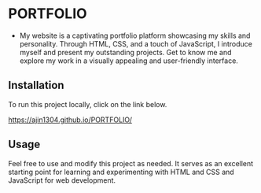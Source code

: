 # PORTFOLIO
- My website is a captivating portfolio platform showcasing my skills and personality. Through HTML,
 CSS, and a touch of JavaScript, I introduce myself and present my outstanding projects. Get to 
know me and explore my work in a visually appealing and user-friendly interface.
## Installation

To run this project locally, click on the link below.

https://ajin1304.github.io/PORTFOLIO/

## Usage

Feel free to use and modify this project as needed. It serves as an excellent starting point for learning and experimenting with HTML and CSS and JavaScript for web development.
